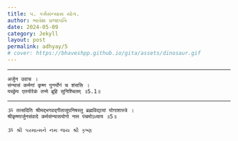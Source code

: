 ```yaml
---
title: ૫. કર્મસંન્યાસ યોગ.
author: ભાવેશ પ્રજાપતિ
date: 2024-05-09
category: Jekyll
layout: post
permalink: adhyay/5
# cover: https://bhaveshpp.github.io/gita/assets/dinosaur.gif
---
```


----------

```
अर्जुन उवाच ।
संन्यासं कर्मणां कृष्ण पुनर्योगं च शंससि ।
यच्छ्रेय एतयोरेकं तन्मे ब्रूहि सुनिश्चितम् ॥5.1॥
```
> 

> 

----------

```
ૐ तत्सदिति श्रीमद्भगवद्गीतासूपनिषस्तु ब्रह्मविद्यायां योगाशास्त्रे ।
श्रीकृष्णार्जुनसंवादे कर्मसंन्यासयोगो नाम पंचमोऽध्याय ॥5॥
```

`ૐ શ્રી પરમાત્મને નમઃ`
`જય શ્રી કૃષ્ણ`